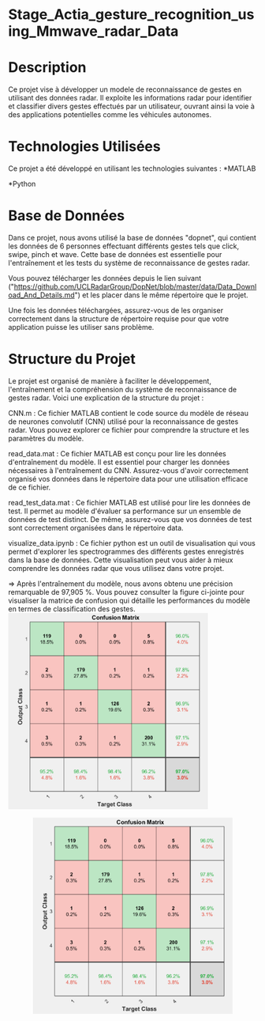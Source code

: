 # Stage_Actia_gesture_recognition_using_Mmwave_radar_Data
# Description
Ce projet vise à développer un modele de reconnaissance de gestes en utilisant des données radar. Il exploite les informations radar pour identifier et classifier divers gestes effectués par un utilisateur, ouvrant ainsi la voie à des applications potentielles comme les véhicules autonomes.
# Technologies Utilisées
Ce projet a été développé en utilisant les technologies suivantes :
*MATLAB

*Python
# Base de Données
Dans ce projet, nous avons utilisé la base de données "dopnet", qui contient les données de 6 personnes effectuant différents gestes tels que click, swipe, pinch et wave. Cette base de données est essentielle pour l'entraînement et les tests du système de reconnaissance de gestes radar.

Vous pouvez télécharger les données depuis le lien suivant ("https://github.com/UCLRadarGroup/DopNet/blob/master/data/Data_Download_And_Details.md") et les placer dans le même répertoire que le projet.

Une fois les données téléchargées, assurez-vous de les organiser correctement dans la structure de répertoire requise pour que votre application puisse les utiliser sans problème.
# Structure du Projet
Le projet est organisé de manière à faciliter le développement, l'entraînement et la compréhension du système de reconnaissance de gestes radar. Voici une explication de la structure du projet :

CNN.m : Ce fichier MATLAB contient le code source du modèle de réseau de neurones convolutif (CNN) utilisé pour la reconnaissance de gestes radar. Vous pouvez explorer ce fichier pour comprendre la structure et les paramètres du modèle.

read_data.mat : Ce fichier MATLAB est conçu pour lire les données d'entraînement du modèle. Il est essentiel pour charger les données nécessaires à l'entraînement du CNN. Assurez-vous d'avoir correctement organisé vos données dans le répertoire data pour une utilisation efficace de ce fichier.

read_test_data.mat : Ce fichier MATLAB est utilisé pour lire les données de test. Il permet au modèle d'évaluer sa performance sur un ensemble de données de test distinct. De même, assurez-vous que vos données de test sont correctement organisées dans le répertoire data.

visualize_data.ipynb : Ce fichier python est un outil de visualisation qui vous permet d'explorer les spectrogrammes des différents gestes enregistrés dans la base de données. Cette visualisation peut vous aider à mieux comprendre les données radar que vous utilisez dans votre projet.



=> Après l'entraînement du modèle, nous avons obtenu une précision remarquable de 97,905 %. Vous pouvez consulter la figure ci-jointe pour visualiser la matrice de confusion qui détaille les performances du modèle en termes de classification des gestes.
![Matrice de confusion](https://github.com/140300/Stage_Actia_gesture_recognition_using_Mmwave_radar_Data/blob/main/confusion_matrix.png)
<p align="center">
  <img src="https://github.com/140300/Stage_Actia_gesture_recognition_using_Mmwave_radar_Data/blob/main/confusion_matrix.png" alt="Alt Text">
</p>



